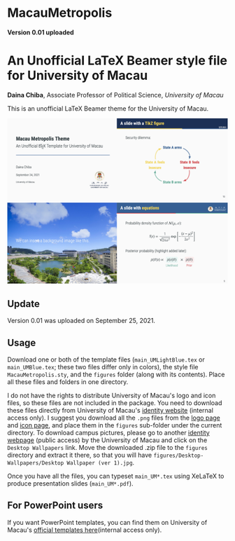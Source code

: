 # MacauMetropolis

**Version 0.01 uploaded**


# An Unofficial LaTeX Beamer style file for University of Macau

**Daina Chiba**, Associate Professor of Political Science, *University of Macau*

This is an unofficial LaTeX Beamer theme for the University of Macau. 

![Screenshot](Screenshots.jpg)

## Update

Version 0.01 was uploaded on September 25, 2021.

## Usage

Download one or both of the template files (``main_UMLightBlue.tex`` or ``main_UMBlue.tex``; these two files differ only in colors), the style file ``MacauMetropolis.sty``, and the ``figures`` folder (along with its contents). Place all these files and folders in one directory. 

I do not have the rights to distribute University of Macau's logo and icon files, so these files are not included in the package. You need to download these files directly from University of Macau's [identity website](https://identity.co.um.edu.mo/) (internal access only). I suggest you download all the ``.png`` files from the [logo page](https://identity.co.um.edu.mo/university-logo/) and [icon page](https://identity.co.um.edu.mo/university-icon/), and place them in the ``figures`` sub-folder under the current directory. To download campus pictures, please go to another [identity webpage](https://www.um.edu.mo/about-um/identity/) (public access) by the University of Macau and click on the ``Desktop Wallpapers`` link. Move the downloaded .zip file to the ``figures`` directory and extract it there, so that you will have ``figures/Desktop-Wallpapers/Desktop Wallpaper (ver 1).jpg``. 

Once you have all the files, you can typeset ``main_UM*.tex`` using XeLaTeX to produce presentation slides (``main_UM*.pdf``).

## For PowerPoint users

If you want PowerPoint templates, you can find them on University of Macau's [official templates here](https://identity.co.um.edu.mo/download/templates-of-letterhead-and-powerpoints-for-internal-use-only/)(internal access only).

